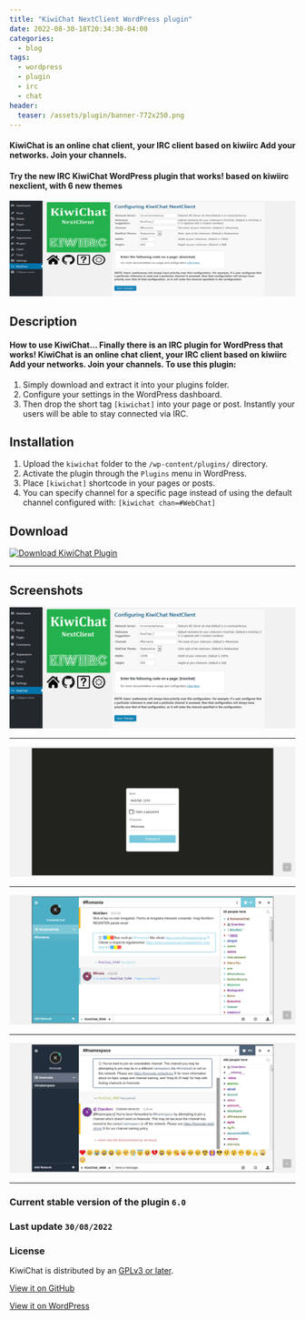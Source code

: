 ```yaml
---
title: "KiwiChat NextClient WordPress plugin"
date: 2022-08-30-18T20:34:30-04:00
categories:
  - blog
tags:
  - wordpress
  - plugin
  - irc
  - chat
header:
  teaser: /assets/plugin/banner-772x250.png
---
```


#### KiwiChat is an online chat client, your IRC client based on kiwiirc Add your networks. Join your channels.
#### Try the new IRC KiwiChat WordPress plugin that works! based on kiwiirc nexclient, with 6 new themes

![screenshot](/assets/plugin/screenshot-1.png)

## Description

#### How to use KiwiChat… Finally there is an IRC plugin for WordPress that works! KiwiChat is an online chat client, your IRC client based on kiwiirc Add your networks. Join your channels. To use this plugin:

   1. Simply download and extract it into your plugins folder.
   2. Configure your settings in the WordPress dashboard.
   3. Then drop the short tag `[kiwichat]` into your page or post. Instantly your users will be able to stay connected via IRC.


## Installation

1. Upload the ```kiwichat``` folder to the ```/wp-content/plugins/``` directory.
2. Activate the plugin through the ```Plugins``` menu in WordPress.
3. Place ```[kiwichat]``` shortcode in your pages or posts.
4. You can specify channel for a specific page instead of using the default channel configured with: ```[kiwichat chan=#WebChat]```


## Download

[![Download KiwiChat Plugin][image]][hyperlink]

  [hyperlink]: https://wordpress.org/plugins/kiwichat/
  [image]: https://kiwichat.github.io/assets/images/kiwichat-300x150.png
  
 ---
  
## Screenshots

![Plugin configuration](https://raw.githubusercontent.com/KiwiChat/wp-kiwichat/master/assets/screenshot-1.png "Plugin configuration options page")

---

![Capture KiwiChat Home Screen](https://raw.githubusercontent.com/KiwiChat/wp-kiwichat/master/assets/screenshot-2.png "Capture KiwiChat Home Screen")

---

![Capture KiwiChat Online Chat](https://raw.githubusercontent.com/KiwiChat/wp-kiwichat/master/assets/screenshot-3.png "Capture KiwiChat Online Chat")

---

![KiwiChat Connected In Chat](https://raw.githubusercontent.com/KiwiChat/wp-kiwichat/master/assets/screenshot-4.png "KiwiChat Connected In Chat")
  
---

### Current stable version of the plugin ```6.0```
### Last update ```30/08/2022```

### License

KiwiChat is distributed by an [GPLv3 or later](http://www.gnu.org/licenses/gpl-3.0.html).


<!-- github  button -->
<a class="github-button" href="https://github.com/KiwiChat/wp-kiwichat" data-color-scheme="no-preference: light; light: light; dark: dark;" data-size="large" aria-label="View it on GitHub">View it on GitHub</a>

<a class="wordpress-button" href="https://wordpress.org/plugins/kiwichat" data-color-scheme="no-preference: light; light: light; dark: dark;" data-size="large" aria-label="View it on WordPress">View it on WordPress</a>
   
